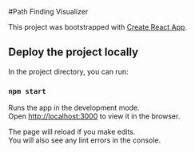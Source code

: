 #Path Finding Visualizer

This project was bootstrapped with [Create React App](https://github.com/facebook/create-react-app).


## Deploy the project locally

In the project directory, you can run:

### `npm start`

Runs the app in the development mode.<br />
Open [http://localhost:3000](http://localhost:3000) to view it in the browser.

The page will reload if you make edits.<br />
You will also see any lint errors in the console.

